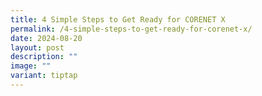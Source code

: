 ```yaml
---
title: 4 Simple Steps to Get Ready for CORENET X
permalink: /4-simple-steps-to-get-ready-for-corenet-x/
date: 2024-08-20
layout: post
description: ""
image: ""
variant: tiptap
---
```

<p></p>